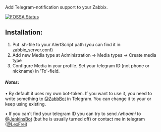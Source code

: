 Add Telegram-notification support to your Zabbix.

[![FOSSA Status](https://app.fossa.io/api/projects/git%2Bgithub.com%2Flexfrei%2FTelezabix.svg?type=shield)](https://app.fossa.io/projects/git%2Bgithub.com%2Flexfrei%2FTelezabix?ref=badge_shield)

## Installation:

1. Put .sh-file to your AlertScript path (you can find it in zabbix_server.conf)
2. Add new Media type at Administration -> Media types -> Create media type
3. Configure Media in your profile. Set your telegram ID (not phone or nickname) in 'To'-field.


#### *Notes*:

• By default it uses my own bot-token. If you want to use it, you need to write something to [@ZabbBot](https://telegram.me/jenkinsbot) in Telegram. You can change it to your or keep using existing.

• If you can't find your telegram ID you can try to send */whoami* to [@JenkinsBot](https://telegram.me/jenkinsbot) (but he is usually turned off) or contact me in telegram ([@LexFrei](https://telegram.me/lexfrei))
